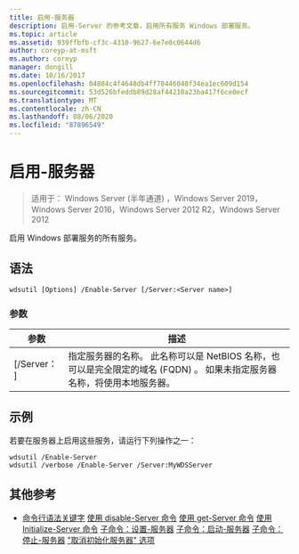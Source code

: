 ```yaml
---
title: 启用-服务器
description: 启用-Server 的参考文章，启用所有服务 Windows 部署服务。
ms.topic: article
ms.assetid: 939ffbfb-cf3c-4310-9627-6e7e0c0644d6
author: coreyp-at-msft
ms.author: coreyp
manager: dongill
ms.date: 10/16/2017
ms.openlocfilehash: 04884c4f4648db4ff78446048f34ea1ec609d154
ms.sourcegitcommit: 53d526bfeddb89d28af44210a23ba417f6ce0ecf
ms.translationtype: MT
ms.contentlocale: zh-CN
ms.lasthandoff: 08/06/2020
ms.locfileid: "87896549"
---
```

# <a name="enable-server"></a>启用-服务器

> 适用于： Windows Server (半年通道) ，Windows Server 2019，Windows Server 2016，Windows Server 2012 R2，Windows Server 2012

启用 Windows 部署服务的所有服务。

## <a name="syntax"></a>语法
```
wdsutil [Options] /Enable-Server [/Server:<Server name>]
```
### <a name="parameters"></a>参数
|参数|描述|
|-------|--------|
|[/Server： <Server name> ]|指定服务器的名称。 此名称可以是 NetBIOS 名称，也可以是完全限定的域名 (FQDN) 。 如果未指定服务器名称，将使用本地服务器。|
## <a name="examples"></a>示例
若要在服务器上启用这些服务，请运行下列操作之一：
```
wdsutil /Enable-Server
wdsutil /verbose /Enable-Server /Server:MyWDSServer
```
## <a name="additional-references"></a>其他参考
- [命令行语法关键字](command-line-syntax-key.md) 
[使用 disable-Server 命令](using-the-disable-server-command.md) 
[使用 get-Server 命令](using-the-get-server-command.md) 
[使用 Initialize-Server 命令](using-the-initialize-server-command.md) 
[子命令：设置-服务器](subcommand-set-server.md) 
[子命令：启动-服务器](subcommand-start-server.md) 
[子命令：停止-服务器](subcommand-stop-server.md) 
["取消初始化服务器" 选项](the-uninitialize-server-option.md)
